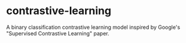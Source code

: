 # contrastive-learning
A binary classification contrastive learning model inspired by Google's "Supervised Contrastive Learning" paper.
